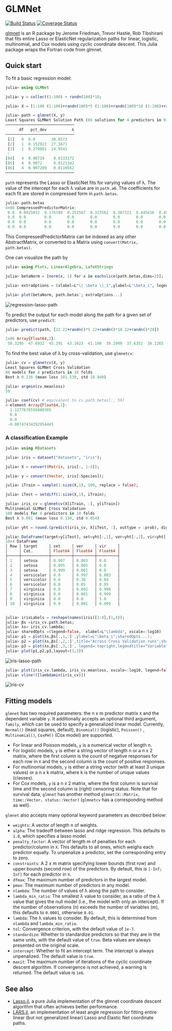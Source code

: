 <!--- to reproduce results exactly, see readmeExamples.jl --->
# GLMNet

[![Build Status](https://travis-ci.org/JuliaStats/GLMNet.jl.svg?branch=v0.0.4)](https://travis-ci.org/JuliaStats/GLMNet.jl)
[![Coverage Status](https://coveralls.io/repos/github/JuliaStats/GLMNet.jl/badge.svg)](https://coveralls.io/github/JuliaStats/GLMNet.jl)

[glmnet](http://www.jstatsoft.org/v33/i01/) is an R package by Jerome Friedman, Trevor Hastie, Rob Tibshirani that fits entire Lasso or ElasticNet regularization paths for linear, logistic, multinomial, and Cox models using cyclic coordinate descent. This Julia package wraps the Fortran code from glmnet.

## Quick start

To fit a basic regression model:

```julia
julia> using GLMNet

julia> y = collect(1:100) + randn(100)*10;

julia> X = [1:100 (1:100)+randn(100)*5 (1:100)+randn(100)*10 (1:100)+randn(100)*20];

julia> path = glmnet(X, y)
Least Squares GLMNet Solution Path (86 solutions for 4 predictors in 930 passes):
──────────────────────────────
      df   pct_dev           λ
──────────────────────────────
 [1]   0  0.0       30.0573
 [2]   1  0.152922  27.3871
 [3]   1  0.279881  24.9541
 : 
[84]   4  0.90719    0.0133172
[85]   4  0.9072     0.0121342
[86]   4  0.907209   0.0110562
──────────────────────────────
```

`path` represents the Lasso or ElasticNet fits for varying values of λ. The value of the intercept for each λ value are in `path.a0`. The coefficients for each fit are stored in compressed form in `path.betas`.

```julia
julia> path.betas
4×86 CompressedPredictorMatrix:
 0.0  0.0925032  0.176789  0.253587  0.323562  0.387321  0.445416  0.498349  0.546581  0.590527  0.63057  0.667055  0.700299  …   1.33905      1.34855     1.35822     1.36768     1.37563     1.3829      1.39005     1.39641     1.40204     1.40702     1.41195
 0.0  0.0        0.0       0.0       0.0       0.0       0.0       0.0       0.0       0.0       0.0      0.0       0.0          -0.165771    -0.17235    -0.178991   -0.185479   -0.190945   -0.195942   -0.200851   -0.20521    -0.209079   -0.212501   -0.215883
 0.0  0.0        0.0       0.0       0.0       0.0       0.0       0.0       0.0       0.0       0.0      0.0       0.0          -0.00968611  -0.0117121  -0.0135919  -0.0154413  -0.0169859  -0.0183965  -0.0197951  -0.0210362  -0.0221345  -0.0231023  -0.0240649
 0.0  0.0        0.0       0.0       0.0       0.0       0.0       0.0       0.0       0.0       0.0      0.0       0.0          -0.110093    -0.110505   -0.111078   -0.11163    -0.112102   -0.112533   -0.112951   -0.113324   -0.113656   -0.113953   -0.11424
```

This CompressedPredictorMatrix can be indexed as any other AbstractMatrix, or converted to a Matrix using `convert(Matrix, path.betas)`.

One can visualize the path by

``` julia
julia> using Plots, LinearAlgebra, LaTeXStrings

julia> betaNorm = [norm(x, 1) for x in eachslice(path.betas,dims=2)];

julia> extraOptions = (xlabel=L"\| \beta \|_1",ylabel=L"\beta_i", legend=:topleft,legendtitle="Variable", labels=[1 2 3 4]);

julia> plot(betaNorm, path.betas'; extraOptions...)
```
![regression-lasso-path](regressionLassoPath.svg)


To predict the output for each model along the path for a given set of predictors, use `predict`:

```julia
julia> predict(path, [22 22+randn()*5 22+randn()*10 22+randn()*20])

1×86 Array{Float64,2}:
 50.3295  47.6932  45.291  43.1023  41.108  39.2909  37.6352  36.1265  34.7519  33.4995  32.3583  31.3184  30.371  29.5077  28.7211  28.0044  …  21.3966  21.3129  21.2472  21.1746  21.1191  21.0655  21.0127  20.9687  20.9284  20.8885  20.8531  20.8218  20.7942  20.7667
```

To find the best value of λ by cross-validation, use `glmnetcv`:

```julia
julia> cv = glmnetcv(X, y) 
Least Squares GLMNet Cross Validation
86 models for 4 predictors in 10 folds
Best λ 0.136 (mean loss 101.530, std 10.940)

julia> argmin(cv.meanloss)
59

julia> coef(cv) # equivalent to cv.path.betas[:, 59]
4-element Array{Float64,1}:
  1.1277676556880305
  0.0
  0.0
 -0.08747434292954445
```

### A classification Example

```julia
julia> using RDatasets

julia> iris = dataset("datasets", "iris");

julia> X = convert(Matrix, iris[:, 1:4]);

julia> y = convert(Vector, iris[:Species]);

julia> iTrain = sample(1:size(X,1), 100, replace = false);

julia> iTest = setdiff(1:size(X,1), iTrain);

julia> iris_cv = glmnetcv(X[iTrain, :], y[iTrain])
Multinomial GLMNet Cross Validation
100 models for 4 predictors in 10 folds
Best λ 0.001 (mean loss 0.130, std 0.054)

julia> yht = round.(predict(iris_cv, X[iTest, :], outtype = :prob), digits=3);

julia> DataFrame(target=y[iTest], set=yht[:,1], ver=yht[:,2], vir=yht[:,3])[5:5:50,:]
10×4 DataFrame
│ Row │ target     │ set     │ ver     │ vir     │
│     │ Cat…       │ Float64 │ Float64 │ Float64 │
├─────┼────────────┼─────────┼─────────┼─────────┤
│ 1   │ setosa     │ 0.997   │ 0.003   │ 0.0     │
│ 2   │ setosa     │ 0.995   │ 0.005   │ 0.0     │
│ 3   │ setosa     │ 0.999   │ 0.001   │ 0.0     │
│ 4   │ versicolor │ 0.0     │ 0.997   │ 0.003   │
│ 5   │ versicolor │ 0.0     │ 0.36    │ 0.64    │
│ 6   │ versicolor │ 0.0     │ 0.05    │ 0.95    │
│ 7   │ virginica  │ 0.0     │ 0.002   │ 0.998   │
│ 8   │ virginica  │ 0.0     │ 0.001   │ 0.999   │
│ 9   │ virginica  │ 0.0     │ 0.0     │ 1.0     │
│ 10  │ virginica  │ 0.0     │ 0.001   │ 0.999   │


julia> irisLabels = reshape(names(iris)[1:4],(1,4));
julia> βs =iris_cv.path.betas;
julia> λs= iris_cv.lambda;
julia> sharedOpts =(legend=false,  xlabel=L"\lambda", xscale=:log10) 
julia> p1 = plot(λs,βs[:,1,:]',ylabel=L"\beta_i";sharedOpts...);
julia> p2 = plot(λs,βs[:,2,:]',title="Across Cross Validation runs";sharedOpts...);
julia> p3 = plot(λs,βs[:,3,:]', legend=:topright,legendtitle="Variable", labels=irisLabels,xlabel=L"\lambda",xscale=:log10);
julia> plot(p1,p2,p3,layout=(1,3))
```
![iris-lasso-path](iris_path.svg) 

```julia
julia> plot(iris_cv.lambda, iris_cv.meanloss, xscale=:log10, legend=false, yerror=iris_cv.stdloss,xlabel=L"\lambda",ylabel="loss")
julia> vline!([lambdamin(iris_cv)])
```
![iris-cv](lambda_plot.svg)

## Fitting models

`glmnet` has two required parameters: the n x m predictor matrix `X` and the dependent variable `y`. It additionally accepts an optional third argument, `family`, which can be used to specify a generalized linear model. Currently, `Normal()` (least squares, default), `Binomial()` (logistic), `Poisson()` , `Multinomial()`, `CoxPH()` (Cox model) are supported. 

- For linear and Poisson models, `y` is a numerical vector of length n.
- For logistic models, `y` is either a string vector of length n or a n x 2 matrix, where the first column is the count of negative responses for each row in `X` and the second column is the count of positive responses. 
- For multinomial models, `y` is either a string vector (with at least 3 unique values) or a n x k matrix, where k is the number of unique values (classes).
- For Cox models, `y` is a n x 2 matrix, where the first column is survival time and the second column is (right) censoring status. Note that for survival data, `glmnet` has another method `glmnet(X::Matrix, time::Vector, status::Vector)` (`glmnetcv` has a corresponding method as well).


`glmnet` also accepts many optional keyword parameters as described below:

 - `weights`: A vector of length n of weights.
 - `alpha`: The tradeoff between lasso and ridge regression. This defaults to `1.0`, which specifies a lasso model.
 - `penalty_factor`: A vector of length m of penalties for each predictor/column in `X`. This defaults to all ones, which weighs each predictor equally. To unpenalize a predictor, set the corresponding entry to zero.
 - `constraints`: A 2 x m matrix specifying lower bounds (first row) and upper bounds (second row) of the predictors. By default, this is `[-Inf; Inf]` for each predictor in `X`.
 - `dfmax`: The maximum number of predictors in the largest model.
 - `pmax`: The maximum number of predictors in any model.
 - `nlambda`: The number of values of λ along the path to consider.
 - `lambda_min_ratio`: The smallest λ value to consider, as a ratio of the λ value that gives the null model (i.e., the model with only an intercept). If the number of observations (n) exceeds the number of variables (m), this defaults to `0.0001`, otherwise `0.01`.
 - `lambda`: The λ values to consider. By default, this is determined from `nlambda` and `lambda_min_ratio`.
 - `tol`: Convergence criterion, with the default value of `1e-7`.
 - `standardize`: Whether to standardize predictors so that they are in the same units, with the default value of `true`. Beta values are always presented on the original scale.
 - `intercept`: Whether to fit an intercept term. The intercept is always unpenalized. The default value is `true`.
 - `maxit`: The maximum number of iterations of the cyclic coordinate descent algorithm. If convergence is not achieved, a warning is returned. The default value is `1e6`.


## See also

 - [Lasso.jl](https://github.com/simonster/Lasso.jl), a pure Julia implementation of the glmnet coordinate descent algorithm that often achieves better performance.
 - [LARS.jl](https://github.com/simonster/LARS.jl), an implementation of least angle regression for fitting entire linear (but not
   generalized linear) Lasso and Elastic Net coordinate paths.
